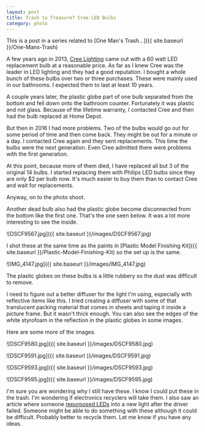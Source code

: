 ```yaml
---
layout: post
title: Trash to Treasure? Cree LED Bulbs
category: photo
---
```


This is a post in a series related to [One Man's Trash...]({{ site.baseurl }}/One-Mans-Trash)

A few years ago in 2013, [Cree Lighting](http://lighting.cree.com/) came out with a 60 watt LED replacement bulb at a reasonable price. As far as I knew Cree was the leader in LED lighting and they had a good reputation. I bought a whole bunch of these bulbs over two or three purchases. These were mainly used in our bathrooms. I expected them to last at least 10 years.

A couple years later, the plastic globe part of one bulb separated from the bottom and fell down onto the bathroom counter. Fortunately it was plastic and not glass. Because of the lifetime warranty, I contacted Cree and then had the bulb replaced at Home Depot.

But then in 2016 I had more problems. Two of the bulbs would go out for some period of time and then come back. They might be out for a minute or a day. I contacted Cree again and they sent replacements. This time the bulbs were the next generation. Even Cree admitted there were problems with the first generation.

At this point, because more of them died, I have replaced all but 3 of the original 14 bulbs. I started replacing them with Philips LED bulbs since they are only $2 per bulb now. It's much easier to buy them than to contact Cree and wait for replacements.

Anyway, on to the photo shoot.

Another dead bulb also had the plastic globe become disconnected from the bottom like the first one. That's the one seen below. It was a lot more interesting to see the inside.

![DSCF9567.jpg]({{ site.baseurl }}/images/DSCF9567.jpg)

I shot these at the same time as the paints in [Plastic Model Finishing Kit]({{ site.baseurl }}/Plastic-Model-Finishing-Kit) so the set up is the same.

![IMG_4147.jpg]({{ site.baseurl }}/images/IMG_4147.jpg)

The plastic globes on these bulbs is a little rubbery so the dust was difficult to remove. 

I need to figure out a better diffuser for the light I'm using, especially with reflective items like this. I tried creating a diffuser with some of that translucent packing material that comes in sheets and taping it inside a picture frame. But it wasn't thick enough. You can also see the edges of the white styrofoam in the reflection in the plastic globes in some images.

Here are some more of the images. 

![DSCF9580.jpg]({{ site.baseurl }}/images/DSCF9580.jpg)

![DSCF9591.jpg]({{ site.baseurl }}/images/DSCF9591.jpg)

![DSCF9593.jpg]({{ site.baseurl }}/images/DSCF9593.jpg)

![DSCF9595.jpg]({{ site.baseurl }}/images/DSCF9595.jpg)

I'm sure you are wondering why I still have these. I know I could put these in the trash. I'm wondering if electronics recyclers will take them. I also saw an article where someone [repurposed LEDs](https://hackaday.com/2017/12/19/resurrecting-dead-led-lightbulbs/) into a new light after the driver failed. Someone might be able to do something with these although it could be difficult. Probably better to recycle them. Let me know if you have any ideas.
